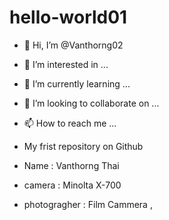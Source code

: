 # hello-world01
- 👋 Hi, I’m @Vanthorng02

- 👀 I’m interested in ...

- 🌱 I’m currently learning ...

- 💞️ I’m looking to collaborate on ...

- 📫 How to reach me ...
- My frist repository on Github

- Name : Vanthorng Thai 

- camera : Minolta X-700

- photogragher : Film Cammera ,
